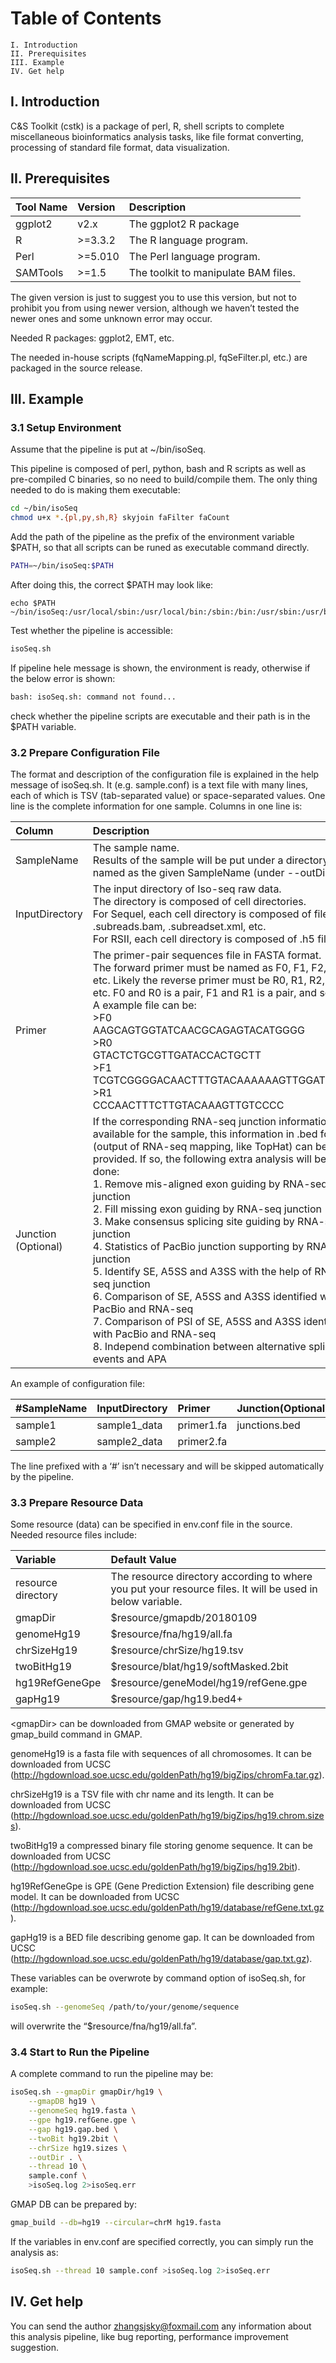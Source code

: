# Table of Contents
    I. Introduction
    II. Prerequisites
    III. Example
    IV. Get help

## I. Introduction
C&S Toolkit (cstk) is a package of perl, R, shell scripts to complete miscellaneous bioinformatics analysis tasks, like file format converting, processing of standard file format, data visualization.

## II. Prerequisites
|Tool Name|Version|Description|
|:---|:---|:---|
|ggplot2|v2.x|The ggplot2 R package|
|R|>=3.3.2|The R language program.|
|Perl|>=5.010|The Perl language program.|
|SAMTools|>=1.5|The toolkit to manipulate BAM files.|

   The given version is just to suggest you to use this version, but not to prohibit you from using newer version, although we haven’t tested the newer ones and some unknown error may occur.

   Needed R packages: ggplot2, EMT, etc.

   The needed in-house scripts (fqNameMapping.pl, fqSeFilter.pl, etc.) are packaged in the source release.

## III. Example
### 3.1 Setup Environment
Assume that the pipeline is put at ~/bin/isoSeq.

This pipeline is composed of perl, python, bash and R scripts as well as pre-compiled C binaries, so no need to build/compile them. The only thing needed to do is making them executable:
``` bash
cd ~/bin/isoSeq
chmod u+x *.{pl,py,sh,R} skyjoin faFilter faCount
```
Add the path of the pipeline as the prefix of the environment variable $PATH, so that all scripts can be runed as executable command directly.
``` bash
PATH=~/bin/isoSeq:$PATH
```
After doing this, the correct $PATH may look like:
````
echo $PATH
~/bin/isoSeq:/usr/local/sbin:/usr/local/bin:/sbin:/bin:/usr/sbin:/usr/bin
````
Test whether the pipeline is accessible:
```` bash
isoSeq.sh
````
If pipeline hele message is shown, the environment is ready, otherwise if the below error is shown:
```` bash
bash: isoSeq.sh: command not found...
````
check whether the pipeline scripts are executable and their path is in the $PATH variable.

### 3.2 Prepare Configuration File
The format and description of the configuration file is explained in the help message of isoSeq.sh. It (e.g. sample.conf) is a text file with many lines, each of which is TSV (tab-separated value) or space-separated values. One line is the complete information for one sample. Columns in one line is:

|Column|Description|
|:---|:---|
|SampleName|The sample name.<br>Results of the sample will be put under a directory named as the given SampleName (under --outDir)|
|InputDirectory|The input directory of Iso-seq raw data.<br>The directory is composed of cell directories.<br>For Sequel, each cell directory is composed of files like .subreads.bam, .subreadset.xml, etc.<br>For RSII, each cell directory is composed of .h5 files.|
|Primer|The primer-pair sequences file in FASTA format.<br>The forward primer must be named as F0, F1, F2, …, etc. Likely the reverse primer must be R0, R1, R2, …, etc. F0 and R0 is a pair, F1 and R1 is a pair, and so on.<br>A example file can be:<br>&gt;F0<br>AAGCAGTGGTATCAACGCAGAGTACATGGGG<br>&gt;R0<br>GTACTCTGCGTTGATACCACTGCTT<br>&gt;F1<br>TCGTCGGGGACAACTTTGTACAAAAAAGTTGGATGGGG<br>&gt;R1<br>CCCAACTTTCTTGTACAAAGTTGTCCCC|
|Junction (Optional)|If the corresponding RNA-seq junction information is available for the sample, this information in .bed format (output of RNA-seq mapping, like TopHat) can be provided. If so, the following extra analysis will be done:<br>1. Remove mis-aligned exon guiding by RNA-seq junction<br>2. Fill missing exon guiding by RNA-seq junction<br>3. Make consensus splicing site guiding by RNA-seq junction<br>4. Statistics of PacBio junction supporting by RNA-seq junction<br>5. Identify SE, A5SS and A3SS with the help of RNA-seq junction<br>6. Comparison of SE, A5SS and A3SS identified with PacBio and RNA-seq<br>7. Comparison of PSI of SE, A5SS and A3SS identified with PacBio and RNA-seq<br>8. Independ combination between alternative splicing events and APA|

An example of configuration file:

|#SampleName|InputDirectory|Primer|Junction(Optional)|
|:---|:---|:---|:---|
|sample1|sample1_data|primer1.fa|junctions.bed|
|sample2|sample2_data|primer2.fa|

The line prefixed with a ‘#’ isn’t necessary and will be skipped automatically by the pipeline.

### 3.3 Prepare Resource Data
Some resource (data) can be specified in env.conf file in the source. Needed resource files include:

|Variable|Default Value|
|:---|:---|
|resource directory|The resource directory according to where you put your resource files. It will be used in below variable.|
|gmapDir|$resource/gmapdb/20180109|
|genomeHg19|$resource/fna/hg19/all.fa|
|chrSizeHg19|$resource/chrSize/hg19.tsv|
|twoBitHg19|$resource/blat/hg19/softMasked.2bit|
|hg19RefGeneGpe|$resource/geneModel/hg19/refGene.gpe|
|gapHg19|$resource/gap/hg19.bed4+|

&lt;gmapDir&gt; can be downloaded from GMAP website or generated by gmap_build command in GMAP.

genomeHg19 is a fasta file with sequences of all chromosomes. It can be downloaded from UCSC (http://hgdownload.soe.ucsc.edu/goldenPath/hg19/bigZips/chromFa.tar.gz).

chrSizeHg19 is a TSV file with chr name and its length. It can be downloaded from UCSC (http://hgdownload.soe.ucsc.edu/goldenPath/hg19/bigZips/hg19.chrom.sizes).

twoBitHg19 a compressed binary file storing genome sequence. It can be downloaded from UCSC (http://hgdownload.soe.ucsc.edu/goldenPath/hg19/bigZips/hg19.2bit).

hg19RefGeneGpe is GPE (Gene Prediction Extension) file describing gene model. It can be downloaded from UCSC (http://hgdownload.soe.ucsc.edu/goldenPath/hg19/database/refGene.txt.gz).

gapHg19 is a BED file describing genome gap. It can be downloaded from UCSC (http://hgdownload.soe.ucsc.edu/goldenPath/hg19/database/gap.txt.gz).

These variables can be overwrote by command option of isoSeq.sh, for example:
```` bash
isoSeq.sh --genomeSeq /path/to/your/genome/sequence
````
will overwrite the “$resource/fna/hg19/all.fa”.

### 3.4 Start to Run the Pipeline
A complete command to run the pipeline may be:
```` bash
isoSeq.sh --gmapDir gmapDir/hg19 \
    --gmapDB hg19 \
    --genomeSeq hg19.fasta \
    --gpe hg19.refGene.gpe \
    --gap hg19.gap.bed \
    --twoBit hg19.2bit \
    --chrSize hg19.sizes \
    --outDir . \
    --thread 10 \
    sample.conf \
    >isoSeq.log 2>isoSeq.err
````
GMAP DB can be prepared by:
```` bash
gmap_build --db=hg19 --circular=chrM hg19.fasta
````
If the variables in env.conf are specified correctly, you can simply run the analysis as:
```` bash
isoSeq.sh --thread 10 sample.conf >isoSeq.log 2>isoSeq.err
````
## IV. Get help
You can send the author [zhangsjsky@foxmail.com](mailto:zhangsjsky@foxmail.com) any information about this analysis pipeline, like bug reporting, performance improvement suggestion.